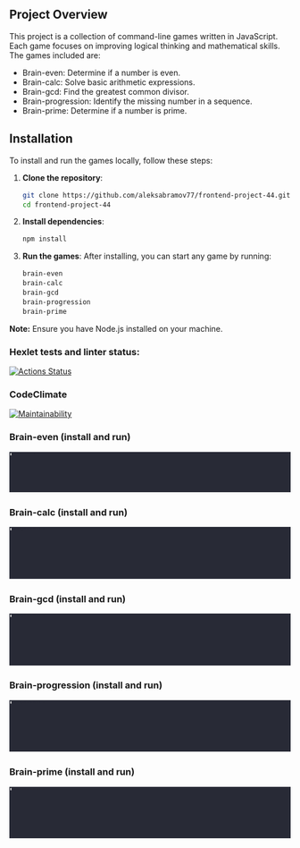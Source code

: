 ## Project Overview
This project is a collection of command-line games written in JavaScript. Each game focuses on improving logical thinking and mathematical skills. The games included are:
- Brain-even: Determine if a number is even.
- Brain-calc: Solve basic arithmetic expressions.
- Brain-gcd: Find the greatest common divisor.
- Brain-progression: Identify the missing number in a sequence.
- Brain-prime: Determine if a number is prime.


## Installation
To install and run the games locally, follow these steps:

1. **Clone the repository**:
   ```bash
   git clone https://github.com/aleksabramov77/frontend-project-44.git
   cd frontend-project-44
   ```

2. **Install dependencies**:
   ```bash
   npm install
   ```

3. **Run the games**:
   After installing, you can start any game by running:
   ```bash
   brain-even
   brain-calc
   brain-gcd
   brain-progression
   brain-prime
   ```

**Note:** Ensure you have Node.js installed on your machine.

### Hexlet tests and linter status:
[![Actions Status](https://github.com/aleksabramov77/frontend-project-44/actions/workflows/hexlet-check.yml/badge.svg)](https://github.com/aleksabramov77/frontend-project-44/actions)


### CodeClimate
[![Maintainability](https://api.codeclimate.com/v1/badges/d48f79683693d8b285a4/maintainability)](https://codeclimate.com/github/aleksabramov77/frontend-project-44/maintainability)


### Brain-even (install and run)
![Brain-even](./ascinemas/brain-even.gif)


### Brain-calc (install and run)
![Brain-calc](./ascinemas/brain-calc.gif)


### Brain-gcd (install and run)
![Brain-gcd](./ascinemas/brain-gcd.gif)

### Brain-progression (install and run)
![Brain-progression](./ascinemas/brain-progression.gif)

### Brain-prime (install and run)
![Brain-prime](./ascinemas/brain-prime.gif)
